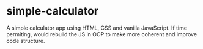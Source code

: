 # simple-calculator

A simple calculator app using HTML, CSS and vanilla JavaScript. If time permiting, would rebuild the JS in OOP to make more coherent and improve code structure. 
